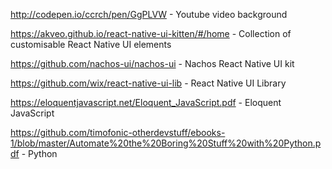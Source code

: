 http://codepen.io/ccrch/pen/GgPLVW - Youtube video background

https://akveo.github.io/react-native-ui-kitten/#/home - Collection of customisable React Native UI elements

https://github.com/nachos-ui/nachos-ui - Nachos React Native UI kit

https://github.com/wix/react-native-ui-lib - React Native UI Library

https://eloquentjavascript.net/Eloquent_JavaScript.pdf - Eloquent JavaScript

https://github.com/timofonic-otherdevstuff/ebooks-1/blob/master/Automate%20the%20Boring%20Stuff%20with%20Python.pdf - Python
